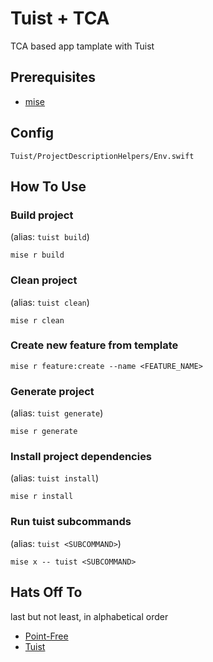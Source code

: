 # Tuist + TCA

TCA based app tamplate with Tuist

## Prerequisites
* [mise](https://github.com/jdx/mise)

## Config
```
Tuist/ProjectDescriptionHelpers/Env.swift
```

## How To Use

### Build project
(alias: `tuist build`)
```
mise r build
```

### Clean project
(alias: `tuist clean`)
```
mise r clean
```

### Create new feature from template
```
mise r feature:create --name <FEATURE_NAME>
```

### Generate project
(alias: `tuist generate`)
```
mise r generate
```

### Install project dependencies
(alias: `tuist install`)
```
mise r install
```

### Run tuist subcommands
(alias: `tuist <SUBCOMMAND>`)
```
mise x -- tuist <SUBCOMMAND>
```

## Hats Off To
last but not least, in alphabetical order

* [Point-Free](https://github.com/pointfreeco)
* [Tuist](https://github.com/tuist)
